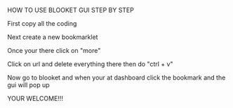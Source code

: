 HOW TO USE BLOOKET GUI STEP BY STEP

First copy all the coding 

Next create a new bookmarklet

Once your there click on "more"

Click on url and delete everything there then do "ctrl + v"

Now go to blooket and when your at dashboard click the bookmark and the gui will pop up


YOUR WELCOME!!!
